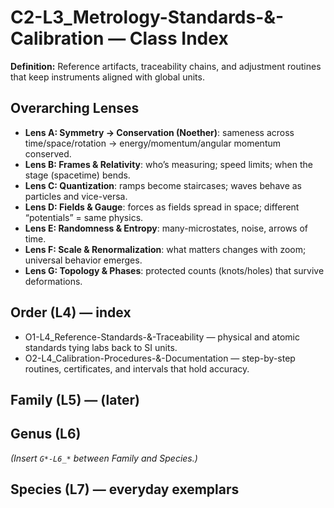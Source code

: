 # C2-L3_Metrology-Standards-&-Calibration — Class Index
**Definition:** Reference artifacts, traceability chains, and adjustment routines that keep instruments aligned with global units.
## Overarching Lenses

- **Lens A: Symmetry -> Conservation (Noether)**: sameness across time/space/rotation → energy/momentum/angular momentum conserved.
- **Lens B: Frames & Relativity**: who’s measuring; speed limits; when the stage (spacetime) bends.
- **Lens C: Quantization**: ramps become staircases; waves behave as particles and vice-versa.
- **Lens D: Fields & Gauge**: forces as fields spread in space; different “potentials” = same physics.
- **Lens E: Randomness & Entropy**: many-microstates, noise, arrows of time.
- **Lens F: Scale & Renormalization**: what matters changes with zoom; universal behavior emerges.
- **Lens G: Topology & Phases**: protected counts (knots/holes) that survive deformations.

## Order (L4) — index
- O1-L4_Reference-Standards-&-Traceability — physical and atomic standards tying labs back to SI units.
- O2-L4_Calibration-Procedures-&-Documentation — step-by-step routines, certificates, and intervals that hold accuracy.
## Family (L5) — (later)
## Genus (L6)
_(Insert `G*-L6_*` between Family and Species.)_
## Species (L7) — everyday exemplars
